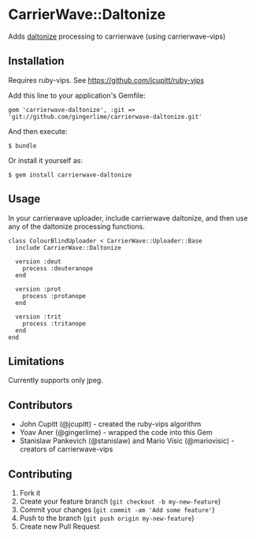 # CarrierWave::Daltonize

Adds [daltonize](http://www.daltonize.org/) processing to carrierwave (using carrierwave-vips)

## Installation

Requires ruby-vips. See https://github.com/jcupitt/ruby-vips

Add this line to your application's Gemfile:

    gem 'carrierwave-daltonize', :git => 'git://github.com/gingerlime/carrierwave-daltonize.git'

And then execute:

    $ bundle

Or install it yourself as:

    $ gem install carrierwave-daltonize

## Usage

In your carrierwave uploader, include carrierwave daltonize, and then use
any of the daltonize processing functions.

    class ColourBlindUploader < CarrierWave::Uploader::Base
      include CarrierWave::Daltonize

      version :deut
        process :deuteranope
      end

      version :prot
        process :protanope
      end

      version :trit
        process :tritanope
      end
    end

## Limitations

Currently supports only jpeg. 

## Contributors

* John Cupitt (@jcupitt) - created the ruby-vips algorithm
* Yoav Aner (@gingerlime) - wrapped the code into this Gem
* Stanislaw Pankevich (@stanislaw) and Mario Visic (@mariovisic) - creators of carrierwave-vips

## Contributing

1. Fork it
2. Create your feature branch (`git checkout -b my-new-feature`)
3. Commit your changes (`git commit -am 'Add some feature'`)
4. Push to the branch (`git push origin my-new-feature`)
5. Create new Pull Request
